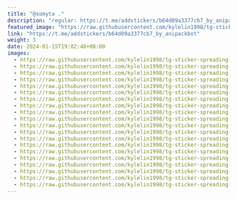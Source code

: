 ```yaml
---
title: "@somyta ."
description: "regular: https://t.me/addstickers/b64d09a3377cb7_by_anipackbot"
featured_image: "https://raw.githubusercontent.com/kylelin1998/tg-sticker-spreading-worldwide-images/main/img/729c6152-572b-4813-a827-040b307d15c1.jpg"
link: "https://t.me/addstickers/b64d09a3377cb7_by_anipackbot"
weight: 3
date: 2024-01-15T19:02:48+08:00
images:
  - https://raw.githubusercontent.com/kylelin1998/tg-sticker-spreading-worldwide-images/main/img/729c6152-572b-4813-a827-040b307d15c1.jpg
  - https://raw.githubusercontent.com/kylelin1998/tg-sticker-spreading-worldwide-images/main/img/ae63ce5f-29e2-47c7-a5f1-d27647cd6d23.jpg
  - https://raw.githubusercontent.com/kylelin1998/tg-sticker-spreading-worldwide-images/main/img/eecd82cd-37ea-46e6-9038-b8ff1b8f6e69.jpg
  - https://raw.githubusercontent.com/kylelin1998/tg-sticker-spreading-worldwide-images/main/img/b9d24376-3cd2-4e82-a459-b6064d5851a5.jpg
  - https://raw.githubusercontent.com/kylelin1998/tg-sticker-spreading-worldwide-images/main/img/89b196a1-4b67-4d72-b579-d77177188a4c.jpg
  - https://raw.githubusercontent.com/kylelin1998/tg-sticker-spreading-worldwide-images/main/img/09e590a0-c75b-4a00-af11-d88d52971637.jpg
  - https://raw.githubusercontent.com/kylelin1998/tg-sticker-spreading-worldwide-images/main/img/485ad832-78cc-4f7b-9d3f-1d5241f66bf1.jpg
  - https://raw.githubusercontent.com/kylelin1998/tg-sticker-spreading-worldwide-images/main/img/23b0316b-7bbd-42fd-8219-aa9a97373790.jpg
  - https://raw.githubusercontent.com/kylelin1998/tg-sticker-spreading-worldwide-images/main/img/453b903d-a345-4683-9e01-aeb5379fca6b.jpg
  - https://raw.githubusercontent.com/kylelin1998/tg-sticker-spreading-worldwide-images/main/img/2a744ee6-8b8c-483e-b0be-e6eeeaad3d8e.jpg
  - https://raw.githubusercontent.com/kylelin1998/tg-sticker-spreading-worldwide-images/main/img/283cb235-7cee-4f30-bb44-93c4a4afec33.jpg
  - https://raw.githubusercontent.com/kylelin1998/tg-sticker-spreading-worldwide-images/main/img/fe145f3f-461d-4b8d-808e-e9c434dba697.jpg
  - https://raw.githubusercontent.com/kylelin1998/tg-sticker-spreading-worldwide-images/main/img/d78d3cb9-c922-4c56-a7f8-58a4f3266df8.jpg
  - https://raw.githubusercontent.com/kylelin1998/tg-sticker-spreading-worldwide-images/main/img/9bf39601-cad0-4b69-b16d-8efab2b957ec.jpg
  - https://raw.githubusercontent.com/kylelin1998/tg-sticker-spreading-worldwide-images/main/img/41d95e63-6497-4746-92f6-6d332dcd715f.jpg
  - https://raw.githubusercontent.com/kylelin1998/tg-sticker-spreading-worldwide-images/main/img/4ec0c39d-4320-4ba0-9651-e91f77c73906.jpg
  - https://raw.githubusercontent.com/kylelin1998/tg-sticker-spreading-worldwide-images/main/img/17360db7-9c3f-4d7d-9bbc-3675b1957353.jpg
  - https://raw.githubusercontent.com/kylelin1998/tg-sticker-spreading-worldwide-images/main/img/d623943c-86f4-4f5f-8afd-1c0c96f3d9fb.jpg
  - https://raw.githubusercontent.com/kylelin1998/tg-sticker-spreading-worldwide-images/main/img/9860bd16-105d-42b6-81bf-34c8a8af56e1.jpg
  - https://raw.githubusercontent.com/kylelin1998/tg-sticker-spreading-worldwide-images/main/img/5cacf771-b64d-4c66-a726-410eb4f3aa2d.jpg
---
```

